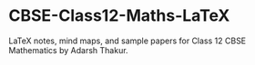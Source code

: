# CBSE-Class12-Maths-LaTeX
LaTeX notes, mind maps, and sample papers for Class 12 CBSE Mathematics by Adarsh Thakur.
